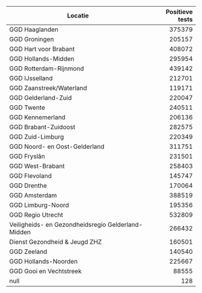 | Locatie | Positieve tests |
|---------|----------------:|
| GGD Haaglanden                           | 375379 |
| GGD Groningen                            | 205157 |
| GGD Hart voor Brabant                    | 408072 |
| GGD Hollands-Midden                      | 295954 |
| GGD Rotterdam-Rijnmond                   | 439142 |
| GGD IJsselland                           | 212701 |
| GGD Zaanstreek/Waterland                 | 119171 |
| GGD Gelderland-Zuid                      | 220047 |
| GGD Twente                               | 240511 |
| GGD Kennemerland                         | 206136 |
| GGD Brabant-Zuidoost                     | 282575 |
| GGD Zuid-Limburg                         | 220349 |
| GGD Noord- en Oost-Gelderland            | 311751 |
| GGD Fryslân                              | 231501 |
| GGD West-Brabant                         | 258403 |
| GGD Flevoland                            | 145747 |
| GGD Drenthe                              | 170064 |
| GGD Amsterdam                            | 388519 |
| GGD Limburg-Noord                        | 195356 |
| GGD Regio Utrecht                        | 532809 |
| Veiligheids- en Gezondheidsregio Gelderland-Midden | 266432 |
| Dienst Gezondheid & Jeugd ZHZ            | 160501 |
| GGD Zeeland                              | 140540 |
| GGD Hollands-Noorden                     | 225667 |
| GGD Gooi en Vechtstreek                  | 88555 |
| null                                     |   128 |
